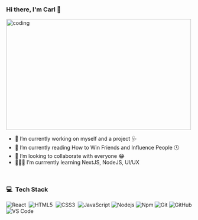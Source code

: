 ### Hi there, I'm Carl 👋
<img src="https://media.giphy.com/media/Lny6Rw04nsOOc/giphy.gif" width="500px" height="300px"  alt="coding"> </img>

- 🔭 I’m currently working on myself and a project 🩺
- 📖 I’m currently reading How to Win Friends and Influence People 🕓
- 👯 I’m looking to collaborate with everyone 😂
- 👨🏻‍💻 I’m currrently learning NextJS, NodeJS, UI/UX 
<!-- - ♞ 2022 Goal/s: To build a succcessful startup.-->

<br/>

### 💻 &nbsp;Tech Stack 
![React](https://img.shields.io/badge/-React-05122A?style=flat&logo=react)&nbsp;
![HTML5](https://img.shields.io/badge/-HTML5-%23E44D27?style=flat-square&logo=html5&logoColor=ffffff)&nbsp;
![CSS3](https://img.shields.io/badge/-CSS3-%231572B6?style=flat-square&logo=css3)&nbsp;
![JavaScript](https://img.shields.io/badge/-JavaScript-%23F7DF1C?style=flat-square&logo=javascript&logoColor=000000&labelColor=%23F7DF1C&color=%23FFCE5A)
![Nodejs](https://img.shields.io/badge/-Nodejs-339933?style=flat-square&logo=Node.js&logoColor=ffffff)
![Npm](https://img.shields.io/badge/-npm-CB3837?style=flat-square&logo=npm)
![Git](https://img.shields.io/badge/-Git-%23F05032?style=flat-square&logo=git&logoColor=%23ffffff)
![GitHub](https://img.shields.io/badge/-GitHub-181717?style=flat-square&logo=github)
![VS Code](http://img.shields.io/badge/-VS%20Code-007ACC?style=flat-square&logo=visual-studio-code&logoColor=ffffff)
